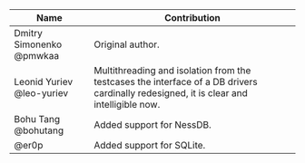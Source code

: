 | Name | Contribution |
|---|---|
| Dmitry Simonenko @pmwkaa | Original author. |
| Leonid Yuriev @leo-yuriev | Multithreading and isolation from the testcases the interface of a DB drivers cardinally redesigned, it is clear and intelligible now. |
| Bohu Tang @bohutang | Added support for NessDB. |
| @er0p | Added support for SQLite. |
